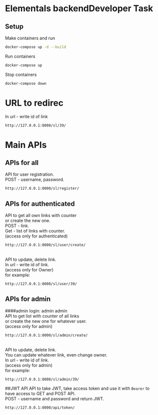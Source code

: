 # Elementals backendDeveloper Task

## Setup
Make containers and run
```bash
docker-compose up -d --build
```
Run containers
```bash
docker-compose up
```
Stop containers
```bash
docker-compose down
```
# URL to redirec
In url - write id of link
```bash
http://127.0.0.1:8000/sl/39/
```
# Main APIs
## APIs for all
API for user registration. \
POST - username, password.
```bash
http://127.0.0.1:8000/sl/register/
```
## APIs for authenticated
API to get all own links with counter\
or create the new one. \
POST - link. \
Get - list of links with counter.\
(access only for authenticated)
```bash
http://127.0.0.1:8000/sl/user/create/
```
\
API to update, delete link.\
In url - write id of link.  \
(access only for Owner) \
for example:
```bash
http://127.0.0.1:8000/sl/user/39/
```

## APIs for admin
####admin login: admin admin
\
API to get list with counter of all links\
or create the new one for whatever user. \
(access only for admin)
```bash
http://127.0.0.1:8000/sl/admin/create/
```
\
API to update, delete link. \
You can update whatever link, even change owner.\
In url - write id of link.  \
(access only for admin)\
for example:
```bash
http://127.0.0.1:8000/sl/admin/39/
```
##JWT API
API to take JWT, take access token and use it with `Bearer` to have access to GET and POST API. \
POST - username and password and return JWT.
```bash
http://127.0.0.1:8000/api/token/
```


